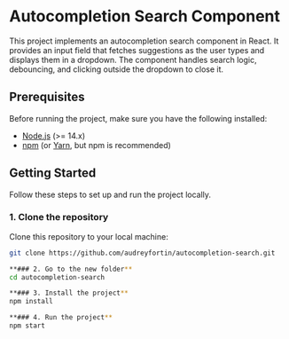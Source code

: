# Autocompletion Search Component

This project implements an autocompletion search component in React. It provides an input field that fetches suggestions as the user types and displays them in a dropdown. The component handles search logic, debouncing, and clicking outside the dropdown to close it.

## Prerequisites

Before running the project, make sure you have the following installed:

- [Node.js](https://nodejs.org/) (>= 14.x)
- [npm](https://www.npmjs.com/) (or [Yarn](https://yarnpkg.com/), but npm is recommended)

## Getting Started

Follow these steps to set up and run the project locally.

### 1. Clone the repository

Clone this repository to your local machine:

```bash
git clone https://github.com/audreyfortin/autocompletion-search.git

**### 2. Go to the new folder**
cd autocompletion-search

**### 3. Install the project**
npm install

**### 4. Run the project**
npm start
